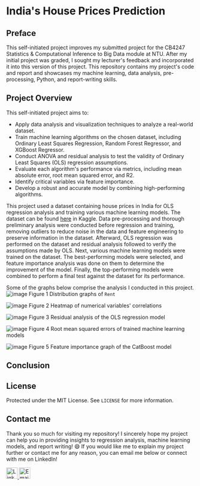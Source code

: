 # India's House Prices Prediction

## Preface
This self-initiated project improves my submitted project for the CB4247 Statistics & Computational Inference to Big Data module at NTU. After my initial project was graded, I sought my lecturer's feedback and incorporated it into this version of this project. This repository contains my project's code and report and showcases my machine learning, data analysis, pre-processing, Python, and report-writing skills.

## Project Overview
This self-initiated project aims to:
- Apply data analysis and visualization techniques to analyze a real-world dataset.
- Train machine learning algorithms on the chosen dataset, including Ordinary Least Squares Regression, Random Forest Regressor, and XGBoost Regressor.
- Conduct ANOVA and residual analysis to test the validity of Ordinary Least Squares (OLS) regression assumptions.
- Evaluate each algorithm's performance via metrics, including mean absolute error, root mean squared error, and R2.
- Identify critical variables via feature importance.
- Develop a robust and accurate model by combining high-performing algorithms.

This project used a dataset containing house prices in India for OLS regression analysis and training various machine learning models. The dataset can be found [here](https://www.kaggle.com/datasets/iamsouravbanerjee/house-rent-prediction-dataset) in Kaggle. Data pre-processing and thorough preliminary analysis were conducted before regression and training, removing outliers to reduce noise in the data and feature engineering to preserve information in the dataset. Afterward, OLS regression was performed on the dataset and residual analysis followed to verify the assumptions made by OLS. Next, various machine learning models were trained on the dataset. The best-performing models were selected, and feature importance analysis was done on them to determine the improvement of the model. Finally, the top-performing models were combined to perform a final test against the dataset for its performance.

Some of the graphs below comprise the analysis I conducted in this project.
![image](https://github.com/user-attachments/assets/4d341c53-0774-4751-ac0d-0eda6ad2896f)
Figure 1 Distribution graphs of `Rent`

![image](https://github.com/user-attachments/assets/c227ee70-7cbc-40f9-9aa8-3b48e2c547da)
Figure 2 Heatmap of numerical variables' correlations

![image](https://github.com/user-attachments/assets/901aa966-b584-4441-8e86-86941e11ea9b)
Figure 3 Residual analysis of the OLS regression model

![image](https://github.com/user-attachments/assets/e682df97-83c0-4d4e-96a9-1563484496a1)
Figure 4 Root mean squared errors of trained machine learning models

![image](https://github.com/user-attachments/assets/40dc380c-2355-43e9-970c-405dfd38de98)
Figure 5 Feature importance graph of the CatBoost model

## Conclusion
<Coming soon>

## License
Protected under the MIT License. See `LICENSE` for more information.

## Contact me
Thank you so much for visiting my repository! I sincerely hope my project can help you in providing insights to regression analysis, machine learning models, and report writing! :smile:
If you would like me to explain my project further or contact me for any reason, you can email me below or connect with me on LinkedIn!

<a href="https://www.linkedin.com/in/nathan-lawira/" target="_blank">
  <img src="https://img.shields.io/badge/-LinkedIn-333333?style=flat&logo=Linkedin" alt="LinkedIn" style="height: 30px;"/>
</a>
<a href="mailto:nathanlawira@gmail.com" target="_blank">
  <img src="https://img.shields.io/badge/-Email-333333?style=flat&logo=Gmail" alt="Email" style="height: 30px;"/>
</a>
